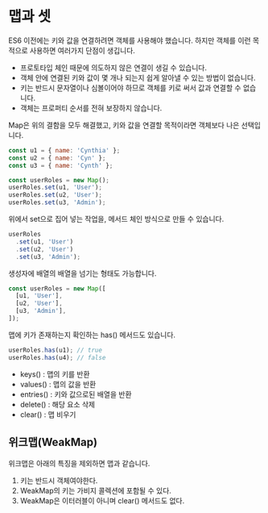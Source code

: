 # 맵과 셋

ES6 이전에는 키와 값을 연결하려면 객체를 사용해야 했습니다. 하지만 객체를 이런 목적으로 사용하면 여러가지 단점이 생깁니다.

- 프로토타입 체인 때문에 의도하지 않은 연결이 생길 수 있습니다.
- 객체 안에 연결된 키와 값이 몇 개나 되는지 쉽게 알아낼 수 있는 방법이 없습니다.
- 키는 반드시 문자열이나 심볼이어야 하므로 객체를 키로 써서 값과 연결할 수 없습니다.
- 객체는 프로퍼티 순서를 전혀 보장하지 않습니다.

Map은 위의 결함을 모두 해결했고, 키와 값을 연결할 목적이라면 객체보다 나은 선택입니다.

```javascript
const u1 = { name: 'Cynthia' };
const u2 = { name: 'Cyn' };
const u3 = { name: 'Cynth' };

const userRoles = new Map();
userRoles.set(u1, 'User');
userRoles.set(u2, 'User');
userRoles.set(u3, 'Admin');
```

위에서 set으로 집어 넣는 작업을, 메서드 체인 방식으로 만들 수 있습니다.

```javascript
userRoles
  .set(u1, 'User')
  .set(u2, 'User')
  .set(u3, 'Admin');
```

생성자에 배열의 배열을 넘기는 형태도 가능합니다.

```javascript
const userRoles = new Map([
  [u1, 'User'],
  [u2, 'User'],
  [u3, 'Admin'],
]);
```

맵에 키가 존재하는지 확인하는 has() 메서드도 있습니다.

```javascript
userRoles.has(u1); // true
userRoles.has(u4); // false
```

- keys() : 맵의 키를 반환
- values() : 맵의 값을 반환
- entries() : 키와 값으로된 배열을 반환
- delete() : 해당 요소 삭제
- clear() : 맵 비우기

## 위크맵(WeakMap)

위크맵은 아래의 특징을 제외하면 맵과 같습니다.

1. 키는 반드시 객체여야한다.
2. WeakMap의 키는 가비지 콜렉션에 포함될 수 있다.
3. WeakMap은 이터러블이 아니며 clear() 메서드도 없다.

